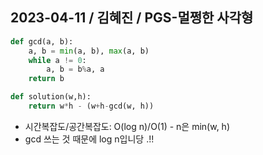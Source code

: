 ## 2023-04-11 / 김혜진 / PGS-멀쩡한 사각형

```python
def gcd(a, b):
    a, b = min(a, b), max(a, b)
    while a != 0:
        a, b = b%a, a
    return b

def solution(w,h):
    return w*h - (w+h-gcd(w, h))
```

- 시간복잡도/공간복잡도: O(log n)/O(1) - n은 min(w, h)
- gcd 쓰는 것 때문에 log n입니당 .!!
